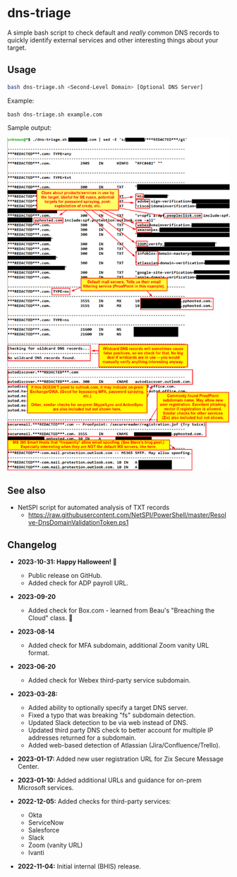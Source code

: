 dns-triage
==========

A simple bash script to check default and *really* common DNS records to quickly identify external services and other interesting things about your target.

Usage
-----

```bash
bash dns-triage.sh <Second-Level Domain> [Optional DNS Server]
```

Example: 

```
bash dns-triage.sh example.com
```

Sample output:

![example-output.png](example-output.png)


See also
--------

- NetSPI script for automated analysis of TXT records
    - https://raw.githubusercontent.com/NetSPI/PowerShell/master/Resolve-DnsDomainValidationToken.ps1



Changelog
---------

- **2023-10-31: Happy Halloween! 🎃**
	- Public release on GitHub.
	- Added check for ADP payroll URL. 

- **2023-09-20**
    - Added check for Box.com - learned from Beau's "Breaching the Cloud" class. 🙂

- **2023-08-14**
    - Added check for MFA subdomain, additional Zoom vanity URL format.

- **2023-06-20**
    - Added check for Webex third-party service subdomain.

- **2023-03-28:**
    - Added ability to optionally specify a target DNS server.
    - Fixed a typo that was breaking "fs" subdomain detection.
    - Updated Slack detection to be via web instead of DNS.
    - Updated third party DNS check to better account for multiple IP addresses returned for a subdomain.
    - Added web-based detection of Atlassian (Jira/Confluence/Trello).

- **2023-01-17:** Added new user registration URL for Zix Secure Message Center.

- **2023-01-10:** Added additional URLs and guidance for on-prem Microsoft services.

- **2022-12-05:** Added checks for third-party services:
    - Okta
    - ServiceNow
    - Salesforce
    - Slack
    - Zoom (vanity URL)
    - Ivanti

- **2022-11-04:** Initial internal (BHIS) release.

